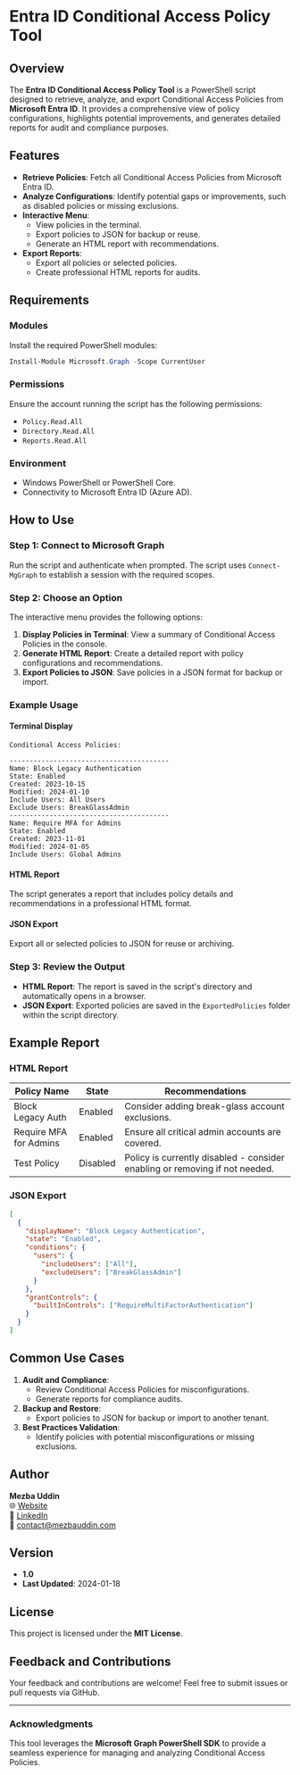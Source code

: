 # Entra ID Conditional Access Policy Tool

## Overview

The **Entra ID Conditional Access Policy Tool** is a PowerShell script designed to retrieve, analyze, and export Conditional Access Policies from **Microsoft Entra ID**. It provides a comprehensive view of policy configurations, highlights potential improvements, and generates detailed reports for audit and compliance purposes.

## Features

- **Retrieve Policies**: Fetch all Conditional Access Policies from Microsoft Entra ID.
- **Analyze Configurations**: Identify potential gaps or improvements, such as disabled policies or missing exclusions.
- **Interactive Menu**:
  - View policies in the terminal.
  - Export policies to JSON for backup or reuse.
  - Generate an HTML report with recommendations.
- **Export Reports**:
  - Export all policies or selected policies.
  - Create professional HTML reports for audits.

## Requirements

### Modules
Install the required PowerShell modules:
```powershell
Install-Module Microsoft.Graph -Scope CurrentUser
```

### Permissions
Ensure the account running the script has the following permissions:
- `Policy.Read.All`
- `Directory.Read.All`
- `Reports.Read.All`

### Environment
- Windows PowerShell or PowerShell Core.
- Connectivity to Microsoft Entra ID (Azure AD).

## How to Use

### Step 1: Connect to Microsoft Graph
Run the script and authenticate when prompted. The script uses `Connect-MgGraph` to establish a session with the required scopes.

### Step 2: Choose an Option
The interactive menu provides the following options:
1. **Display Policies in Terminal**: View a summary of Conditional Access Policies in the console.
2. **Generate HTML Report**: Create a detailed report with policy configurations and recommendations.
3. **Export Policies to JSON**: Save policies in a JSON format for backup or import.

### Example Usage
#### Terminal Display
```plaintext
Conditional Access Policies:

----------------------------------------
Name: Block Legacy Authentication
State: Enabled
Created: 2023-10-15
Modified: 2024-01-10
Include Users: All Users
Exclude Users: BreakGlassAdmin
----------------------------------------
Name: Require MFA for Admins
State: Enabled
Created: 2023-11-01
Modified: 2024-01-05
Include Users: Global Admins
```

#### HTML Report
The script generates a report that includes policy details and recommendations in a professional HTML format.

#### JSON Export
Export all or selected policies to JSON for reuse or archiving.

### Step 3: Review the Output
- **HTML Report**: The report is saved in the script's directory and automatically opens in a browser.
- **JSON Export**: Exported policies are saved in the `ExportedPolicies` folder within the script directory.

## Example Report

### HTML Report
| Policy Name             | State    | Recommendations                                                                 |
|-------------------------|----------|---------------------------------------------------------------------------------|
| Block Legacy Auth       | Enabled  | Consider adding break-glass account exclusions.                                |
| Require MFA for Admins  | Enabled  | Ensure all critical admin accounts are covered.                                |
| Test Policy             | Disabled | Policy is currently disabled - consider enabling or removing if not needed.    |

### JSON Export
```json
[
  {
    "displayName": "Block Legacy Authentication",
    "state": "Enabled",
    "conditions": {
      "users": {
        "includeUsers": ["All"],
        "excludeUsers": ["BreakGlassAdmin"]
      }
    },
    "grantControls": {
      "builtInControls": ["RequireMultiFactorAuthentication"]
    }
  }
]
```

## Common Use Cases

1. **Audit and Compliance**:
   - Review Conditional Access Policies for misconfigurations.
   - Generate reports for compliance audits.
2. **Backup and Restore**:
   - Export policies to JSON for backup or import to another tenant.
3. **Best Practices Validation**:
   - Identify policies with potential misconfigurations or missing exclusions.

## Author

**Mezba Uddin**  
🌐 [Website](https://mezbauddin.com)  
🔗 [LinkedIn](https://linkedin.com/in/mezbauddin)  
📧 contact@mezbauddin.com  

## Version

- **1.0**
- **Last Updated**: 2024-01-18

## License

This project is licensed under the **MIT License**.

## Feedback and Contributions

Your feedback and contributions are welcome! Feel free to submit issues or pull requests via GitHub.

---

### Acknowledgments

This tool leverages the **Microsoft Graph PowerShell SDK** to provide a seamless experience for managing and analyzing Conditional Access Policies.
```
